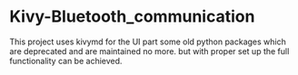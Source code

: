 # Kivy-Bluetooth_communication
This project uses kivymd for the UI part some old python packages which are deprecated and are maintained no more. but with proper set up the full functionality can be achieved. 
